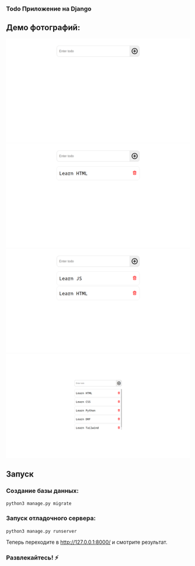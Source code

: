 ### Todo Приложение на Django
## Демо фотографий:
![Demo 1](demo/demo1.png)
![Demo 2](demo/demo2.png)
![Demo 3](demo/demo3.png)
![Demo 4](demo/demo4.png)

## Запуск
### Создание базы данных:
```
python3 manage.py migrate
```
### Запуск отладочного сервера:
```
python3 manage.py runserver
```
Теперь переходите в http://127.0.0.1:8000/ и смотрите результат.
### Развлекайтесь! ⚡️